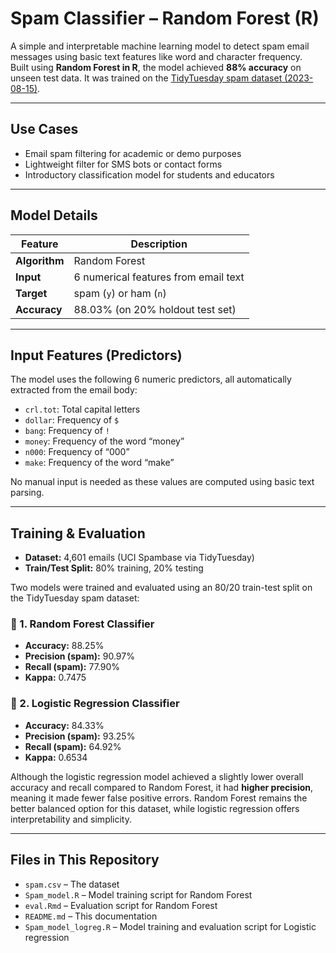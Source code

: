 
# Spam Classifier – Random Forest (R)

A simple and interpretable machine learning model to detect spam email messages using basic text features like word and character frequency.  
Built using **Random Forest in R**, the model achieved **88% accuracy** on unseen test data. It was trained on the [TidyTuesday spam dataset (2023-08-15)](https://github.com/rfordatascience/tidytuesday/tree/main/data/2023/2023-08-15#spam-e-mail).

---

## Use Cases
- Email spam filtering for academic or demo purposes  
- Lightweight filter for SMS bots or contact forms  
- Introductory classification model for students and educators  

---

## Model Details

| Feature       | Description                        |
|---------------|------------------------------------|
| **Algorithm** | Random Forest                      |
| **Input**     | 6 numerical features from email text |
| **Target**    | spam (`y`) or ham (`n`)            |
| **Accuracy**  | 88.03% (on 20% holdout test set)   |

---

## Input Features (Predictors)

The model uses the following 6 numeric predictors, all automatically extracted from the email body:

- `crl.tot`: Total capital letters  
- `dollar`: Frequency of `$`  
- `bang`: Frequency of `!`  
- `money`: Frequency of the word “money”  
- `n000`: Frequency of “000”  
- `make`: Frequency of the word “make”  

No manual input is needed as these values are computed using basic text parsing.

---

## Training & Evaluation

- **Dataset:** 4,601 emails (UCI Spambase via TidyTuesday)  
- **Train/Test Split:** 80% training, 20% testing  

Two models were trained and evaluated using an 80/20 train-test split on the TidyTuesday spam dataset:

### 🔹 1. Random Forest Classifier
- **Accuracy:** 88.25%
- **Precision (spam):** 90.97%
- **Recall (spam):** 77.90%
- **Kappa:** 0.7475

### 🔹 2. Logistic Regression Classifier
- **Accuracy:** 84.33%
- **Precision (spam):** 93.25%
- **Recall (spam):** 64.92%
- **Kappa:** 0.6534

Although the logistic regression model achieved a slightly lower overall accuracy and recall compared to Random Forest, it had **higher precision**, meaning it made fewer false positive errors. Random Forest remains the better balanced option for this dataset, while logistic regression offers interpretability and simplicity.

---

## Files in This Repository

- `spam.csv` – The dataset  
- `Spam_model.R` – Model training script for Random Forest
- `eval.Rmd` – Evaluation script for Random Forest 
- `README.md` – This documentation  
- `Spam_model_logreg.R` – Model training and evaluation script for Logistic regression


